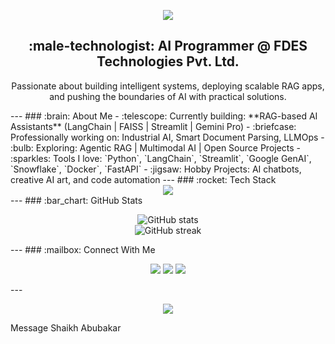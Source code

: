 <!-- Banner -->
<p align="center">
  <img src="https://capsule-render.vercel.app/api?type=waving&color=0:4e54c8,100:8f94fb&height=200&section=header&text=Hey,%20I'm%20Shaikh Abubakar!&fontSize=40&fontAlignY=35&animation=twinkling" />
</p>
<!-- Bio -->
<h2 align="center">:male-technologist: AI Programmer @ FDES Technologies Pvt. Ltd.</h2>
<p align="center">
  Passionate about building intelligent systems, deploying scalable RAG apps, and pushing the boundaries of AI with practical solutions.
</p>
---
### :brain: About Me
- :telescope: Currently building: **RAG-based AI Assistants** (LangChain | FAISS | Streamlit | Gemini Pro)
- :briefcase: Professionally working on: Industrial AI, Smart Document Parsing, LLMOps
- :bulb: Exploring: Agentic RAG | Multimodal AI | Open Source Projects
- :sparkles: Tools I love: `Python`, `LangChain`, `Streamlit`, `Google GenAI`, `Snowflake`, `Docker`, `FastAPI`
- :jigsaw: Hobby Projects: AI chatbots, creative AI art, and code automation
---
### :rocket: Tech Stack
<div align="center">
  <img src="https://skillicons.dev/icons?i=python,streamlit,fastapi,docker,git,vscode,linux,github,googlecloud,figma" />
</div>
---
### :bar_chart: GitHub Stats
<p align="center">
  <img src="https://github-readme-stats.vercel.app/api?username=your-username&show_icons=true&theme=tokyonight" alt="GitHub stats" />
  <br />
  <img src="https://github-readme-streak-stats.herokuapp.com?user=your-username&theme=tokyonight&date_format=M%20j%5B%2C%20Y%5D" alt="GitHub streak" />
</p>
---
### :mailbox: Connect With Me
<p align="center">
  <a href="mailto:youremail@example.com"><img src="https://img.shields.io/badge/-Email-D14836?style=flat&logo=gmail&logoColor=white"/></a>
  <a href="https://www.linkedin.com/in/your-linkedin/"><img src="https://img.shields.io/badge/-LinkedIn-blue?style=flat&logo=linkedin&logoColor=white"/></a>
  <a href="https://your-portfolio.com"><img src="https://img.shields.io/badge/-Portfolio-ff69b4?style=flat&logo=react&logoColor=white"/></a>
</p>
---
<!-- Footer -->
<p align="center">
  <img src="https://capsule-render.vercel.app/api?type=waving&color=8f94fb&height=120&section=footer"/>
</p>











Message Shaikh Abubakar










